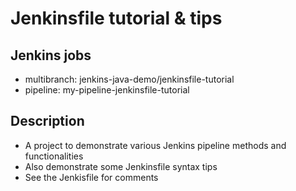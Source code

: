 # Jenkinsfile tutorial & tips

## Jenkins jobs
- multibranch: jenkins-java-demo/jenkinsfile-tutorial
- pipeline: my-pipeline-jenkinsfile-tutorial

## Description
- A project to demonstrate various Jenkins pipeline methods and functionalities
- Also demonstrate some Jenkinsfile syntax tips
- See the Jenkisfile for comments
